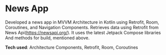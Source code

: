 # News App
 
Developed a news app in MVVM Architecture in Kotlin using Retrofit,
Room, Coroutines, and Navigation Components.
Retrieves data using Retrofit from News Api(https://newsapi.org/).
It uses the latest Jetpack Compose libraries And methods for build,
mentioned above.

**Tech used**: Architecture Components, Retrofit, Room, Coroutines
